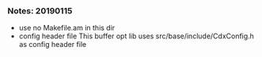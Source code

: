### Notes: 20190115

* use no Makefile.am in this dir
* config header file
This buffer opt lib uses src/base/include/CdxConfig.h as config header file
